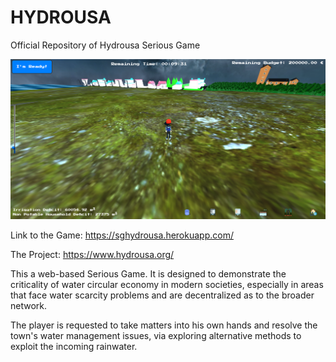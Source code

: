 # HYDROUSA
Official Repository of Hydrousa Serious Game

![Town Demonstration](/pictures/City.png)

Link to the Game: https://sghydrousa.herokuapp.com/

The Project: https://www.hydrousa.org/

This a web-based Serious Game. It is designed to demonstrate the criticality of water circular economy in modern societies, especially in areas that face water scarcity problems and are decentralized as to the broader network. 

The player is requested to take matters into his own hands and resolve the town's water management issues, via exploring alternative methods to exploit the incoming rainwater. 
